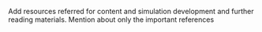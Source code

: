 Add resources referred for content and simulation development and further reading materials.
Mention about only the important references
